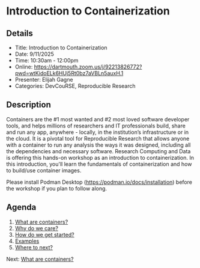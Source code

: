 # Introduction to Containerization

## Details

- Title: Introduction to Containerization
- Date: 9/11/2025
- Time: 10:30am - 12:00pm
- Online: https://dartmouth.zoom.us/j/92213826772?pwd=wtKidoELk6HUj5Rt0bz7aVBLn5auxH.1
- Presenter: Elijah Gagne
- Categories: DevCouRSE, Reproducible Research

## Description

Containers are the #1 most wanted and #2 most loved software developer tools, and helps millions of researchers and IT professionals build, share and run any app, anywhere - locally, in the institution’s infrastructure or in the cloud. It is a pivotal tool for Reproducible Research that allows anyone with a container to run any analysis the ways it was designed, including all the dependencies and necessary software. Research Computing and Data is offering this hands-on workshop as an introduction to containerization. In this introduction, you'll learn the fundamentals of containerization and how to build/use container images.

Please install Podman Desktop (https://podman.io/docs/installation) before the workshop if you plan to follow along.

## Agenda

1. [What are containers?](1-what-are-containers.md)
2. [Why do we care?](2-why-do-we-care.md)
3. [How do we get started?](3-how-do-we-get-started.md)
4. [Examples](4-examples.md)
5. [Where to next?](5-where-to-next.md)

Next: [What are containers?](1-what-are-containers.md)
